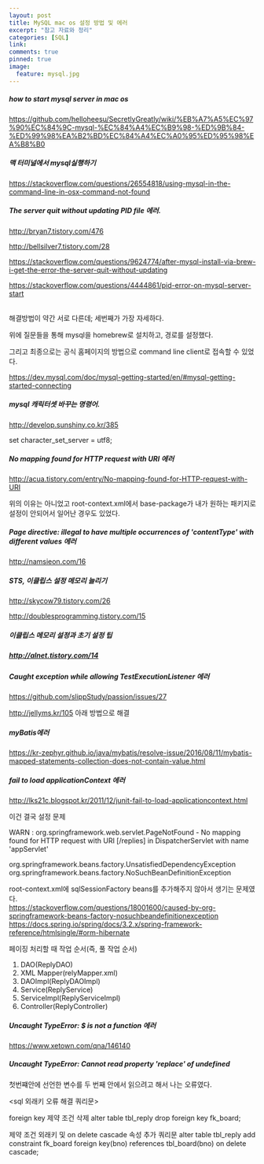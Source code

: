 ```yaml
---
layout: post
title: MySQL mac os 설정 방법 및 에러
excerpt: "참고 자료와 정리"
categories: [SQL]
link:
comments: true
pinned: true
image:
  feature: mysql.jpg
---
```



<h5>how to start mysql server in mac os</h5>

https://github.com/helloheesu/SecretlyGreatly/wiki/%EB%A7%A5%EC%97%90%EC%84%9C-mysql-%EC%84%A4%EC%B9%98-%ED%9B%84-%ED%99%98%EA%B2%BD%EC%84%A4%EC%A0%95%ED%95%98%EA%B8%B0

<h5>맥 터미널에서 mysql실행하기</h5>

https://stackoverflow.com/questions/26554818/using-mysql-in-the-command-line-in-osx-command-not-found

<h5>The server quit without updating PID file 에러.</h5>

http://bryan7.tistory.com/476

http://bellsilver7.tistory.com/28

https://stackoverflow.com/questions/9624774/after-mysql-install-via-brew-i-get-the-error-the-server-quit-without-updating

https://stackoverflow.com/questions/4444861/pid-error-on-mysql-server-start

<br />
해결방법이 약간 서로 다른데; 세번째가 가장 자세하다.

위에 질문들을 통해 mysql을 homebrew로 설치하고, 경로를 설정했다.

그리고 최종으로는 공식 홈페이지의 방법으로 command line client로 접속할 수 있었다.<br />

https://dev.mysql.com/doc/mysql-getting-started/en/#mysql-getting-started-connecting <br />

<h5>mysql 캐릭터셋 바꾸는 명령어.</h5>

http://develop.sunshiny.co.kr/385

set character_set_server = utf8;<br />



<h5>No mapping found for HTTP request with URI 에러</h5>

http://acua.tistory.com/entry/No-mapping-found-for-HTTP-request-with-URI <br />

위의 이유는 아니었고 root-context.xml에서 base-package가 내가 원하는 패키지로 설정이 안되어서 일어난 경우도 있었다.

<h5> Page directive: illegal to have multiple occurrences of 'contentType' with different values 에러 </h5>

http://namsieon.com/16

<h5>STS, 이클립스 설정 메모리 늘리기</h5>

http://skycow79.tistory.com/26

http://doublesprogramming.tistory.com/15

<h5>이클립스 메모리 설정과 초기 설정 팁<h5>

http://alnet.tistory.com/14

<h5>Caught exception while allowing TestExecutionListener 에러</h5>

https://github.com/slippStudy/passion/issues/27

http://jellyms.kr/105
아래 방법으로 해결


<h5>myBatis에러</h5>

https://kr-zephyr.github.io/java/mybatis/resolve-issue/2016/08/11/mybatis-mapped-statements-collection-does-not-contain-value.html



<h5>fail to load applicationContext 에러</h5>

http://lks21c.blogspot.kr/2011/12/junit-fail-to-load-applicationcontext.html

이건 결국 설정 문제

WARN : org.springframework.web.servlet.PageNotFound - No mapping found for HTTP request with URI [/replies] in DispatcherServlet with name 'appServlet'

org.springframework.beans.factory.UnsatisfiedDependencyException
org.springframework.beans.factory.NoSuchBeanDefinitionException

root-context.xml에 sqlSessionFactory beans를 추가해주지 않아서 생기는 문제였다.
<br />
https://stackoverflow.com/questions/18001600/caused-by-org-springframework-beans-factory-nosuchbeandefinitionexception<br />
https://docs.spring.io/spring/docs/3.2.x/spring-framework-reference/htmlsingle/#orm-hibernate<br />

페이징 처리할 때 작업 순서(즉, 풀 작업 순서)

1. DAO(ReplyDAO)
2. XML Mapper(relyMapper.xml)
3. DAOImpl(ReplyDAOImpl)
4. Service(ReplyService)
5. ServiceImpl(ReplyServiceImpl)
6. Controller(ReplyController)

<h5>Uncaught TypeError: $ is not a function 에러</h5>

https://www.xetown.com/qna/146140

<h5>Uncaught TypeError: Cannot read property 'replace' of undefined</h5>

첫번쨰<script></script>안에 선언한 변수를 두 번째 <script></script>안에서 읽으려고 해서 나는 오류였다.


<sql 외래키 오류 해결 쿼리문>

foreign key 제약 조건 삭제
alter table tbl_reply drop foreign key fk_board;

제약 조건 외래키 및 on delete cascade 속성 추가 쿼리문
alter table tbl_reply add constraint fk_board
foreign key(bno) references tbl_board(bno)
on delete cascade;
